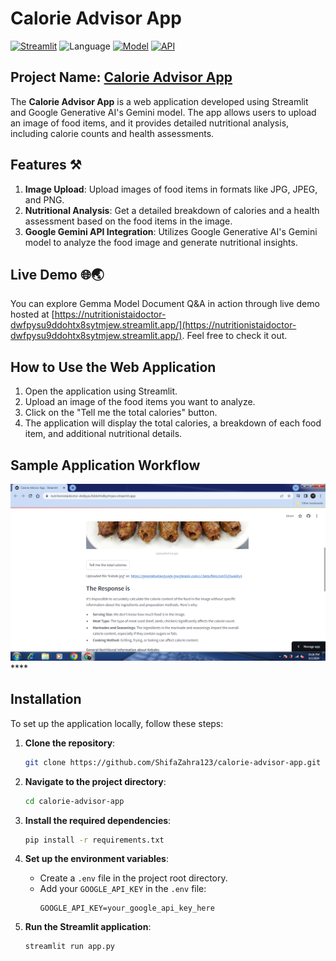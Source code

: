 # Calorie Advisor App

[![Streamlit](https://img.shields.io/badge/Framework-Streamlit-FF4B4B)](https://streamlit.io/)
![Language](https://img.shields.io/badge/Language-Python-79FFB2)
[![Model](https://img.shields.io/badge/Model-Gemini%20v1.5--flash-FF8C00)](https://ai.google.dev/gemini-api/docs/models/gemini#gemini-1.5-flash)
[![API](https://img.shields.io/badge/API-Google%20Generative%20AI-0000FF)](https://ai.google.dev/)

## Project Name: **[Calorie Advisor App](https://nutritionistaidoctor-dwfpysu9ddohtx8sytmjew.streamlit.app/)**

The **Calorie Advisor App** is a web application developed using Streamlit and Google Generative AI's Gemini model. The app allows users to upload an image of food items, and it provides detailed nutritional analysis, including calorie counts and health assessments.

## Features ⚒️
1. **Image Upload**: Upload images of food items in formats like JPG, JPEG, and PNG.
2. **Nutritional Analysis**: Get a detailed breakdown of calories and a health assessment based on the food items in the image.
3. **Google Gemini API Integration**: Utilizes Google Generative AI's Gemini model to analyze the food image and generate nutritional insights.

## Live Demo 🌐🌏

You can explore Gemma Model Document Q&A in action through live demo hosted at [https://nutritionistaidoctor-dwfpysu9ddohtx8sytmjew.streamlit.app/](https://nutritionistaidoctor-dwfpysu9ddohtx8sytmjew.streamlit.app/). Feel free to check it out.

## How to Use the Web Application
1. Open the application using Streamlit.
2. Upload an image of the food items you want to analyze.
3. Click on the "Tell me the total calories" button.
4. The application will display the total calories, a breakdown of each food item, and additional nutritional details.

## Sample Application Workflow
![Workflow](Sample_Images/Calorie_App.png)****

## Installation
To set up the application locally, follow these steps:

1. **Clone the repository**:
   ```sh
   git clone https://github.com/ShifaZahra123/calorie-advisor-app.git
   ```

2. **Navigate to the project directory**:
   ```sh
   cd calorie-advisor-app
   ```

3. **Install the required dependencies**:
   ```sh
   pip install -r requirements.txt
   ```

4. **Set up the environment variables**:
   - Create a `.env` file in the project root directory.
   - Add your `GOOGLE_API_KEY` in the `.env` file:
     ```
     GOOGLE_API_KEY=your_google_api_key_here
     ```

5. **Run the Streamlit application**:
   ```sh
   streamlit run app.py
   ```
